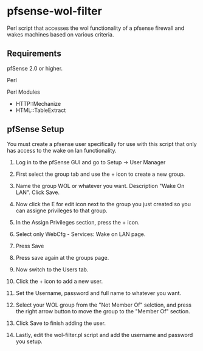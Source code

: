 pfsense-wol-filter
==================

Perl script that accesses the wol functionality of a pfsense firewall and wakes machines based on various criteria.

Requirements
------------

pfSense 2.0 or higher.

Perl

Perl Modules
* HTTP::Mechanize
* HTML::TableExtract

pfSense Setup
-------------
You must create a pfsense user specifically for use with this script that only
has access to the wake on lan functionality.

1. Log in to the pfSense GUI and go to Setup -> User Manager

2. First select the group tab and use the + icon to create a new group.

3. Name the group WOL or whatever you want.
   Description "Wake On LAN". 
   Click Save.

4. Now click the E for edit icon next to the group you just created so you can
assigne privileges to that group.

5. In the Assign Privileges section, press the + icon.
6. Select only WebCfg - Services: Wake on LAN page.
7. Press Save
8. Press save again at the groups page.

9. Now switch to the Users tab.
10. Click the + icon to add a new user.

11. Set the Username, password and full name to whatever you want.

12. Select your WOL group from the "Not Member Of" selction, and press the
right arrow button to move the group to the "Member Of" section.

13. Click Save to finish adding the user.

14. Lastly, edit the wol-filter.pl script and add the username and password you setup.

